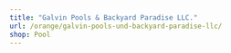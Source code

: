 ```yaml
---
title: "Galvin Pools & Backyard Paradise LLC."
url: /orange/galvin-pools-und-backyard-paradise-llc/
shop: Pool
---
```

